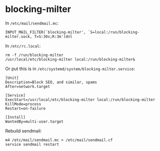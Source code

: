 # blocking-milter

In `/etc/mail/sendmail.mc`:

    INPUT_MAIL_FILTER(`blocking-milter', `S=local:/run/blocking-milter.sock, T=S:30s;R:3m')dnl

In `/etc/rc.local`:

	rm -f /run/blocking-milter
	/usr/local/etc/blocking-milter local:/run/blocking-milter&

Or put this is in `/etc/systemd/system/blocking-milter.service`:

    [Unit]
    Description=Block SEO, and similar, spams
    After=network.target
 
    [Service]
    ExecStart=/usr/local/etc/blocking-milter local:/run/blocking-milter
    KillMode=process
    Restart=on-failure

    [Install]
    WantedBy=multi-user.target

Rebuild sendmail:

    m4 /etc/mail/sendmail.mc > /etc/mail/sendmail.cf
    service sendmail restart
